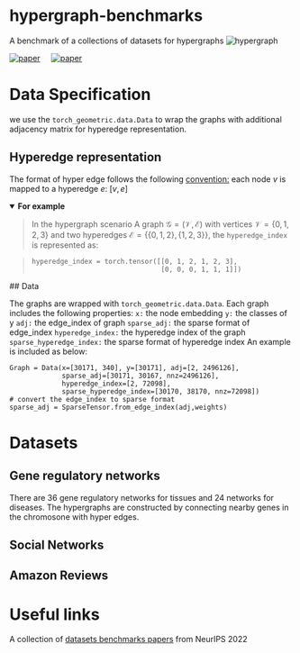 # hypergraph-benchmarks
A benchmark of a collections of datasets for hypergraphs
![hypergraph](https://ibb.co/f2VCvdP)

[![paper](https://img.shields.io/badge/Paper-Open%20Review-orange)]()
&nbsp;&nbsp;&nbsp;
[![paper](https://img.shields.io/badge/Access-PyTorch%20Geometric-green)](https://pytorch-geometric.readthedocs.io/en/latest/index.html)


# Data Specification

we use the ```torch_geometric.data.Data``` to wrap the graphs with additional adjacency matrix for hyperedge representation.

## Hyperedge representation
The format of hyper edge follows the following [convention:](https://pytorch-geometric.readthedocs.io/en/latest/generated/torch_geometric.nn.conv.HypergraphConv.html#torch_geometric.nn.conv.HypergraphConv) each node $v$ is mapped to a hyperedge $e$: $[v,e]$
<details open>
<summary><b>For example</b></summary>

>   In the hypergraph scenario
>     A graph $\mathcal{G} = (\mathcal{V}, \mathcal{E})$ with
>     vertices $\mathcal{V} = \{ 0, 1, 2, 3 \}$ and
>     two hyperedges $\mathcal{E} = \{ \{ 0, 1, 2 \}, \{ 1, 2, 3 \} \}$,
>     the `hyperedge_index` is represented as:

>```
>hyperedge_index = torch.tensor([[0, 1, 2, 1, 2, 3],
>                                 [0, 0, 0, 1, 1, 1]])
>```
</details>
## Data

The graphs are wrapped with ```torch_geometric.data.Data```. Each graph includes the following properties:
```x:``` the node embedding
```y:``` the classes of y
```adj:``` the edge_index of graph
```sparse_adj:``` the sparse format of edge_index
```hyperedge_index:``` the hyperedge index of the graph
```sparse_hyperedge_index:``` the sparse format of hyperedge index
An example is included as below:
```
Graph = Data(x=[30171, 340], y=[30171], adj=[2, 2496126],
             sparse_adj=[30171, 30167, nnz=2496126],
             hyperedge_index=[2, 72098],
             sparse_hyperedge_index=[30170, 38170, nnz=72098])
# convert the edge_index to sparse format
sparse_adj = SparseTensor.from_edge_index(adj,weights)
```

# Datasets
## Gene regulatory networks
There are 36 gene regulatory networks for tissues and 24 networks for diseases. The hypergraphs are constructed by connecting nearby genes in the chromosone with hyper edges.

## Social Networks

## Amazon Reviews

# Useful links

A collection of [datasets benchmarks papers](https://nips.cc/virtual/2022/events/datasets-benchmarks-2022) from NeurIPS 2022
